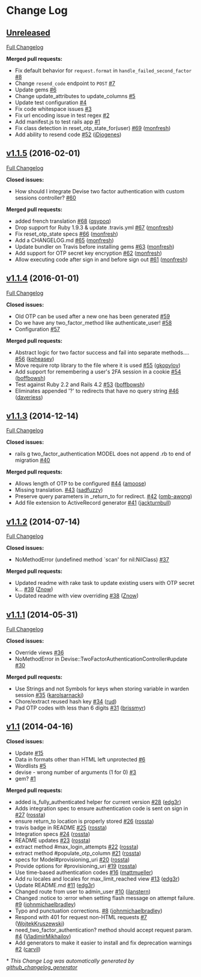 # Change Log

## [Unreleased](https://github.com/Houdini/two_factor_authentication/tree/HEAD)

[Full Changelog](https://github.com/Houdini/two_factor_authentication/compare/v1.1.5...r6e:main)

**Merged pull requests:**

- Fix default behavior for `request.format` in `handle_failed_second_factor` [\#8](https://github.com/r6e/two_factor_authentication/pull/8)
- Change `resend_code` endpoint to `POST` [\#7](https://github.com/r6e/two_factor_authentication/pull/7)
- Update gems [\#6](https://github.com/r6e/two_factor_authentication/pull/6)
- Change update_attributes to update_columns [\#5](https://github.com/r6e/two_factor_authentication/pull/5)
- Update test configuration [\#4](https://github.com/r6e/two_factor_authentication/pull/4)
- Fix code whitespace issues [\#3](https://github.com/r6e/two_factor_authentication/pull/3)
- Fix url encoding issue in test regex [\#2](https://github.com/r6e/two_factor_authentication/pull/2)
- Add manifest.js to test rails app [\#1](https://github.com/r6e/two_factor_authentication/pull/1)
- Fix class detection in reset\_otp\_state\_for\(user\) [\#69](https://github.com/Houdini/two_factor_authentication/pull/69) ([monfresh](https://github.com/monfresh))
- Add ability to resend code [\#52](https://github.com/Houdini/two_factor_authentication/pull/52) ([iDiogenes](https://github.com/iDiogenes))

## [v1.1.5](https://github.com/Houdini/two_factor_authentication/tree/v1.1.5) (2016-02-01)
[Full Changelog](https://github.com/Houdini/two_factor_authentication/compare/v1.1.4...v1.1.5)

**Closed issues:**

- How should I integrate Devise two factor authentication with custom sessions controller? [\#60](https://github.com/Houdini/two_factor_authentication/issues/60)

**Merged pull requests:**

- added french translation [\#68](https://github.com/Houdini/two_factor_authentication/pull/68) ([qsypoq](https://github.com/qsypoq))
- Drop support for Ruby 1.9.3 & update .travis.yml [\#67](https://github.com/Houdini/two_factor_authentication/pull/67) ([monfresh](https://github.com/monfresh))
- Fix reset\_otp\_state specs [\#66](https://github.com/Houdini/two_factor_authentication/pull/66) ([monfresh](https://github.com/monfresh))
- Add a CHANGELOG.md [\#65](https://github.com/Houdini/two_factor_authentication/pull/65) ([monfresh](https://github.com/monfresh))
- Update bundler on Travis before installing gems [\#63](https://github.com/Houdini/two_factor_authentication/pull/63) ([monfresh](https://github.com/monfresh))
- Add support for OTP secret key encryption [\#62](https://github.com/Houdini/two_factor_authentication/pull/62) ([monfresh](https://github.com/monfresh))
- Allow executing code after sign in and before sign out [\#61](https://github.com/Houdini/two_factor_authentication/pull/61) ([monfresh](https://github.com/monfresh))

## [v1.1.4](https://github.com/Houdini/two_factor_authentication/tree/v1.1.4) (2016-01-01)
[Full Changelog](https://github.com/Houdini/two_factor_authentication/compare/v1.1.3...v1.1.4)

**Closed issues:**

- Old OTP can be used after a new one has been generated [\#59](https://github.com/Houdini/two_factor_authentication/issues/59)
- Do we have any two\_factor\_method like authenticate\_user! [\#58](https://github.com/Houdini/two_factor_authentication/issues/58)
- Configuration [\#57](https://github.com/Houdini/two_factor_authentication/issues/57)

**Merged pull requests:**

- Abstract logic for two factor success and fail into separate methods.… [\#56](https://github.com/Houdini/two_factor_authentication/pull/56) ([kpheasey](https://github.com/kpheasey))
- Move require rotp library to the file where it is used [\#55](https://github.com/Houdini/two_factor_authentication/pull/55) ([gkopylov](https://github.com/gkopylov))
- Add support for remembering a user's 2FA session in a cookie [\#54](https://github.com/Houdini/two_factor_authentication/pull/54) ([boffbowsh](https://github.com/boffbowsh))
- Test against Ruby 2.2 and Rails 4.2 [\#53](https://github.com/Houdini/two_factor_authentication/pull/53) ([boffbowsh](https://github.com/boffbowsh))
- Eliminates appended '?' to redirects that have no query string [\#46](https://github.com/Houdini/two_factor_authentication/pull/46) ([daveriess](https://github.com/daveriess))

## [v1.1.3](https://github.com/Houdini/two_factor_authentication/tree/v1.1.3) (2014-12-14)
[Full Changelog](https://github.com/Houdini/two_factor_authentication/compare/v1.1.2...v1.1.3)

**Closed issues:**

- rails g two\_factor\_authentication MODEL does not append .rb to end of migration [\#40](https://github.com/Houdini/two_factor_authentication/issues/40)

**Merged pull requests:**

- Allows length of OTP to be configured [\#44](https://github.com/Houdini/two_factor_authentication/pull/44) ([amoose](https://github.com/amoose))
- Missing translation. [\#43](https://github.com/Houdini/two_factor_authentication/pull/43) ([sadfuzzy](https://github.com/sadfuzzy))
- Preserve query parameters in \_return\_to for redirect. [\#42](https://github.com/Houdini/two_factor_authentication/pull/42) ([omb-awong](https://github.com/omb-awong))
- Add file extension to ActiveRecord generator [\#41](https://github.com/Houdini/two_factor_authentication/pull/41) ([jackturnbull](https://github.com/jackturnbull))

## [v1.1.2](https://github.com/Houdini/two_factor_authentication/tree/v1.1.2) (2014-07-14)
[Full Changelog](https://github.com/Houdini/two_factor_authentication/compare/v1.1.1...v1.1.2)

**Closed issues:**

- NoMethodError \(undefined method `scan' for nil:NilClass\) [\#37](https://github.com/Houdini/two_factor_authentication/issues/37)

**Merged pull requests:**

- Updated readme with rake task to update existing users with OTP secret k... [\#39](https://github.com/Houdini/two_factor_authentication/pull/39) ([Znow](https://github.com/Znow))
- Updated readme with view overriding [\#38](https://github.com/Houdini/two_factor_authentication/pull/38) ([Znow](https://github.com/Znow))

## [v1.1.1](https://github.com/Houdini/two_factor_authentication/tree/v1.1.1) (2014-05-31)
[Full Changelog](https://github.com/Houdini/two_factor_authentication/compare/v1.1...v1.1.1)

**Closed issues:**

- Override views [\#36](https://github.com/Houdini/two_factor_authentication/issues/36)
-  NoMethodError in Devise::TwoFactorAuthenticationController\#update [\#30](https://github.com/Houdini/two_factor_authentication/issues/30)

**Merged pull requests:**

- Use Strings and not Symbols for keys when storing variable in warden session [\#35](https://github.com/Houdini/two_factor_authentication/pull/35) ([karolsarnacki](https://github.com/karolsarnacki))
- Chore/extract reused hash key [\#34](https://github.com/Houdini/two_factor_authentication/pull/34) ([rud](https://github.com/rud))
- Pad OTP codes with less than 6 digits [\#31](https://github.com/Houdini/two_factor_authentication/pull/31) ([brissmyr](https://github.com/brissmyr))

## [v1.1](https://github.com/Houdini/two_factor_authentication/tree/v1.1) (2014-04-16)
**Closed issues:**

- Update [\#15](https://github.com/Houdini/two_factor_authentication/issues/15)
- Data in formats other than HTML left unprotected [\#6](https://github.com/Houdini/two_factor_authentication/issues/6)
- Wordlists [\#5](https://github.com/Houdini/two_factor_authentication/issues/5)
- devise - wrong number of arguments \(1 for 0\) [\#3](https://github.com/Houdini/two_factor_authentication/issues/3)
- gem? [\#1](https://github.com/Houdini/two_factor_authentication/issues/1)

**Merged pull requests:**

- added is\_fully\_authenticated helper for current version [\#28](https://github.com/Houdini/two_factor_authentication/pull/28) ([edg3r](https://github.com/edg3r))
- Adds integration spec to ensure authentication code is sent on sign in [\#27](https://github.com/Houdini/two_factor_authentication/pull/27) ([rossta](https://github.com/rossta))
- ensure return\_to location is properly stored [\#26](https://github.com/Houdini/two_factor_authentication/pull/26) ([rossta](https://github.com/rossta))
- travis badge in README [\#25](https://github.com/Houdini/two_factor_authentication/pull/25) ([rossta](https://github.com/rossta))
- Integration specs [\#24](https://github.com/Houdini/two_factor_authentication/pull/24) ([rossta](https://github.com/rossta))
- README updates [\#23](https://github.com/Houdini/two_factor_authentication/pull/23) ([rossta](https://github.com/rossta))
- extract method \#max\_login\_attempts [\#22](https://github.com/Houdini/two_factor_authentication/pull/22) ([rossta](https://github.com/rossta))
- extract method \#populate\_otp\_column [\#21](https://github.com/Houdini/two_factor_authentication/pull/21) ([rossta](https://github.com/rossta))
- specs for Model\#provisioning\_uri [\#20](https://github.com/Houdini/two_factor_authentication/pull/20) ([rossta](https://github.com/rossta))
- Provide options for \#provisioning\_uri [\#19](https://github.com/Houdini/two_factor_authentication/pull/19) ([rossta](https://github.com/rossta))
- Use time-based authentication codes [\#16](https://github.com/Houdini/two_factor_authentication/pull/16) ([mattmueller](https://github.com/mattmueller))
- Add ru locales and locales for max\_limit\_reached view [\#13](https://github.com/Houdini/two_factor_authentication/pull/13) ([edg3r](https://github.com/edg3r))
- Update README.md [\#11](https://github.com/Houdini/two_factor_authentication/pull/11) ([edg3r](https://github.com/edg3r))
- Changed route from user to admin\_user [\#10](https://github.com/Houdini/two_factor_authentication/pull/10) ([ilanstern](https://github.com/ilanstern))
- Changed :notice to :error when setting flash message on attempt failure. [\#9](https://github.com/Houdini/two_factor_authentication/pull/9) ([johnmichaelbradley](https://github.com/johnmichaelbradley))
- Typo and punctuation corrections. [\#8](https://github.com/Houdini/two_factor_authentication/pull/8) ([johnmichaelbradley](https://github.com/johnmichaelbradley))
- Respond with 401 for request non-HTML requests [\#7](https://github.com/Houdini/two_factor_authentication/pull/7) ([WojtekKruszewski](https://github.com/WojtekKruszewski))
- need\_two\_factor\_authentication? method should accept request param. [\#4](https://github.com/Houdini/two_factor_authentication/pull/4) ([VladimirMikhailov](https://github.com/VladimirMikhailov))
- Add generators to make it easier to install and fix deprecation warnings [\#2](https://github.com/Houdini/two_factor_authentication/pull/2) ([carvil](https://github.com/carvil))



\* *This Change Log was automatically generated by [github_changelog_generator](https://github.com/skywinder/Github-Changelog-Generator)*
